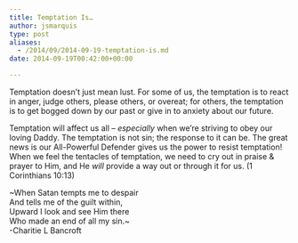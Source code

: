 ```yaml
---
title: Temptation Is…
author: jsmarquis
type: post
aliases:
  - /2014/09/2014-09-19-temptation-is.md
date: 2014-09-19T00:42:00+00:00

---
```

Temptation doesn&#8217;t just mean lust. For some of us, the temptation is to react in anger, judge others, please others, or overeat; for others, the temptation is to get bogged down by our past or give in to anxiety about our future.

Temptation will affect us all &#8211; _especially_ when we&#8217;re striving to obey our loving Daddy. The temptation is not sin; the response to it can be. The great news is our All-Powerful Defender gives us the power to resist temptation! When we feel the tentacles of temptation, we need to cry out in praise & prayer to Him, and He _will_ provide a way out or through it for us. (1 Corinthians 10:13)

~When Satan tempts me to despair  
And tells me of the guilt within,  
Upward I look and see Him there  
Who made an end of all my sin.~  
-Charitie L Bancroft